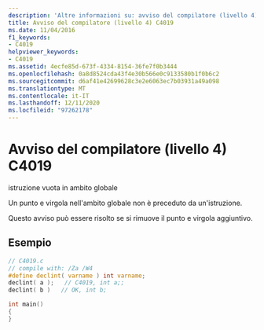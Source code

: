 ```yaml
---
description: 'Altre informazioni su: avviso del compilatore (livello 4) C4019'
title: Avviso del compilatore (livello 4) C4019
ms.date: 11/04/2016
f1_keywords:
- C4019
helpviewer_keywords:
- C4019
ms.assetid: 4ecfe85d-673f-4334-8154-36fe7f0b3444
ms.openlocfilehash: 0a8d8524cda43f4e30b566e0c9133580b1f0b6c2
ms.sourcegitcommit: d6af41e42699628c3e2e6063ec7b03931a49a098
ms.translationtype: MT
ms.contentlocale: it-IT
ms.lasthandoff: 12/11/2020
ms.locfileid: "97262178"
---
```

# <a name="compiler-warning-level-4-c4019"></a>Avviso del compilatore (livello 4) C4019

istruzione vuota in ambito globale

Un punto e virgola nell'ambito globale non è preceduto da un'istruzione.

Questo avviso può essere risolto se si rimuove il punto e virgola aggiuntivo.

## <a name="example"></a>Esempio

```c
// C4019.c
// compile with: /Za /W4
#define declint( varname ) int varname;
declint( a );   // C4019, int a;;
declint( b )   // OK, int b;

int main()
{
}
```
